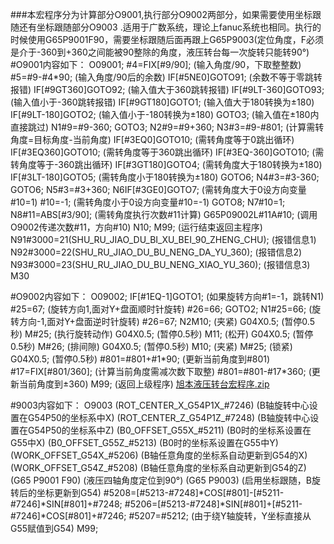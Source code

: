 ###本宏程序分为计算部分O9001,执行部分O9002两部分，如果需要使用坐标跟随还有坐标跟随部分O9003 .适用于广数系统，理论上fanuc系统也相同。执行的时候使用G65P9001F90，需要坐标跟随后面再跟上G65P9003(定位角度，F必须是介于-360到+360之间能被90整除的角度，液压转台每一次旋转只能转90°)
#O9001内容如下：
O09001;
#4=FIX[#9/90];  (输入角度/90，下取整整数)
#5=#9-#4*90; (输入角度/90后的余数)
IF[#5NE0]GOTO91; (余数不等于零跳转报错)
IF[#9GT360]GOTO92; (输入值大于360跳转报错)
IF[#9LT-360]GOTO93; (输入值小于-360跳转报错)
IF[#9GT180]GOTO1; (输入值大于180转换为±180)
IF[#9LT-180]GOTO2; (输入值小于-180转换为±180)
GOTO3;                     (输入值在±180内直接跳过)
N1#9=#9-360;
GOTO3;
N2#9=#9+360;
N3#3=#9-#801;        (计算需转角度=目标角度-当前角度)
IF[#3EQ0]GOTO10;    (需转角度等于0跳出循环)
IF[#3EQ360]GOTO10; (需转角度等于360跳出循环)
IF[#3EQ-360]GOTO10; (需转角度等于-360跳出循环)
IF[#3GT180]GOTO4;     (需转角度大于180转换为±180)
IF[#3LT-180]GOTO5;    (需转角度小于180转换为±180)
GOTO6;
N4#3=#3-360;
GOTO6;
N5#3=#3+360;
N6IF[#3GE0]GOTO7;   (需转角度大于0设方向变量#10=1)
#10=-1;                       (需转角度小于0设方向变量#10=-1)
GOTO8;
N7#10=1;
N8#11=ABS[#3/90];    (需转角度执行次数#11计算)
G65P09002L#11A#10;  (调用O9002传递次数#11，方向#10)
N10;
M99;                            (运行结束返回主程序)
N91#3000=21(SHU_RU_JIAO_DU_BI_XU_BEI_90_ZHENG_CHU);  (报错信息1)
N92#3000=22(SHU_RU_JIAO_DU_BU_NENG_DA_YU_360); (报错信息2)
N93#3000=23(SHU_RU_JIAO_DU_BU_NENG_XIAO_YU_360); (报错信息3)
M30

#O9002内容如下：
O09002;
IF[#1EQ-1]GOTO1;    (如果旋转方向#1=-1，跳转N1)
#25=67;                    (旋转方向1,面对Y+盘面顺时针旋转)
#26=66;
GOTO2;
N1#25=66;                (旋转方向-1,面对Y+盘面逆时针旋转)
#26=67;
N2M10;    (夹紧)
G04X0.5;   (暂停0.5秒)
M#25;       (执行旋转动作)
G04X0.5;   (暂停0.5秒)
M11;         (松开)
G04X0.5;   (暂停0.5秒)
M#26;       (排间隙)
G04X0.5;   (暂停0.5秒)
M10;         (夹紧)
M#25;       (锁紧)
G04X0.5;   (暂停0.5秒)
#801=#801+#1\*90;       (更新当前角度到#801)
#17=FIX[#801/360];       (计算当前角度需减次数下取整)
#801=#801-#17\*360;    (更新当前角度到±360)
M99;       (返回上级程序)
[旭本液压转台宏程序.zip](https://github.com/user-attachments/files/18004930/default.zip)

#9003内容如下：
O9003
(ROT_CENTER_X_G54P1X_#7246)    (B轴旋转中心设置在G54P50的坐标系中X)
(ROT_CENTER_Z_G54P1Z_#7248)    (B轴旋转中心设置在G54P50的坐标系中Z)
(B0_OFFSET_G55X_#5211)               (B0时的坐标系设置在G55中X)
(B0_OFFSET_G55Z_#5213)               (B0时的坐标系设置在G55中Y)
(WORK_OFFSET_G54X_#5206)        (B轴任意角度的坐标系自动更新到G54的X)
(WORK_OFFSET_G54Z_#5208)        (B轴任意角度的坐标系自动更新到G54的Z)
(G65 P9001 F90)                              (液压四轴角度定位到90°)
(G65 P9003)                                     (启用坐标跟随，B旋转后的坐标更新到G54)
#5208=[#5213-#7248]\*COS[#801]-[#5211-#7246]\*SIN[#801]+#7248;
#5206=[#5213-#7248]\*SIN[#801]+[#5211-#7246]\*COS[#801]+#7246;
#5207=#5212;                                 (由于绕Y轴旋转，Y坐标直接从G55赋值到G54)
M99;

